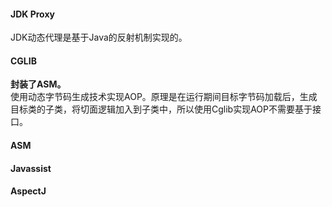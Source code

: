 #### JDK Proxy
JDK动态代理是基于Java的反射机制实现的。
#### CGLIB
**封装了ASM。**  
 使用动态字节码生成技术实现AOP。原理是在运行期间目标字节码加载后，生成目标类的子类，将切面逻辑加入到子类中，所以使用Cglib实现AOP不需要基于接口。

#### ASM

#### Javassist

#### AspectJ